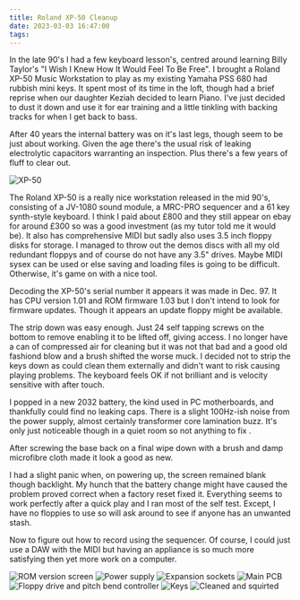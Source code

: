 ```yaml
---
title: Roland XP-50 Cleanup
date: 2023-03-03 16:47:00
tags:
---
```


In the late 90's I had a few keyboard lesson's, centred around learning Billy Taylor's "I Wish I Knew How It Would Feel To Be Free". I brought a Roland XP-50 Music Workstation to play as my existing Yamaha PSS 680 had rubbish mini keys. It spent most of its time in the loft, though had a brief reprise when our daughter Keziah decided to learn Piano. I've just decided to dust it down and use it for ear training and a little tinkling with backing tracks for when I get back to bass. 

After 40 years the internal battery was on it's last legs, though seem to be just about working. Given the age there's the usual risk of leaking electrolytic capacitors warranting an inspection. Plus there's a few years of fluff to clear out. 

![XP-50](/images/XP-50/20230403_112125.jpg)

The Roland XP-50 is a really nice workstation released in the mid 90's, consisting of a JV-1080 sound module, a MRC-PRO sequencer and a 61 key synth-style keyboard. I think I paid about £800 and they still appear on ebay for around £300 so was a good investment (as my tutor told me it would be). It also has comprehensive MIDI but sadly also uses 3.5 inch floppy disks for storage. I managed to throw out the demos discs with all my old redundant floppys and of course do not have any 3.5" drives. Maybe MIDI sysex can be used or else saving and loading files is going to be difficult. Otherwise, it's game on with a nice tool.

Decoding the XP-50's serial number it appears it was made in Dec. 97. It has CPU version 1.01 and ROM firmware 1.03 but I don't intend to look for firmware updates. Though it appears an update floppy might be available. 

The strip down was easy enough. Just 24 self tapping screws on the bottom to remove enabling it to be lifted off, giving access. I no longer have a can of compressed air for cleaning but it was not that bad and a good old fashiond blow and a brush shifted the worse muck. I decided not to strip the keys down as could clean them externally and didn't want to risk causing playing problems. The keyboard feels OK if not brilliant and is velocity sensitive with after touch.

I popped in a new 2032 battery, the kind used in PC motherboards, and thankfully could find no leaking caps. There is a slight 100Hz-ish noise from the power supply, almost certainly transformer core lamination buzz. It's only just noticeable though in a quiet room so not anything to fix .

After screwing the base back on a final wipe down with a brush and damp microfibre cloth made it look a good as new.

I had a slight panic when, on powering up, the screen remained blank though backlight. My hunch that the battery change might have caused the problem proved correct when a factory reset fixed it. Everything seems to work perfectly after a quick play and I ran most of the self test. Except, I have no floppies to use so will ask around to see if anyone has an unwanted stash.

Now to figure out how to record using the sequencer. Of course, I could just use a DAW with the MIDI but having an appliance is so much more satisfying then yet more work on a computer.

![ROM version screen](/images/XP-50/20230403_112227.jpg)
![Power supply](/images/XP-50/20230403_112915.jpg)
![Expansion sockets](/images/XP-50/20230403_112936.jpg)
![Main PCB](/images/XP-50/20230403_112945.jpg)
![Floppy drive and pitch bend controller](/images/XP-50/20230403_112949.jpg)
![Keys](/images/XP-50/20230403_113002.jpg)
![Cleaned and squirted](/images/XP-50/20230403_121754.jpg)
